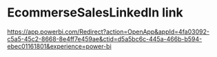 # EcommerseSalesLinkedIn link
https://app.powerbi.com/Redirect?action=OpenApp&appId=4fa03092-c5a5-45c2-8668-8e4ff7e459ae&ctid=d5a5bc6c-445a-466b-b594-ebec01161801&experience=power-bi 
